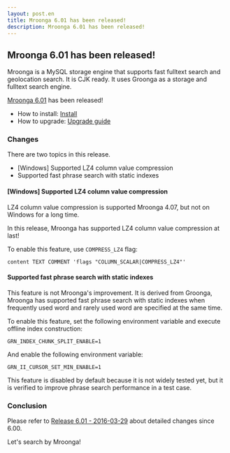 ```yaml
---
layout: post.en
title: Mroonga 6.01 has been released!
description: Mroonga 6.01 has been released!
---
```


## Mroonga 6.01 has been released!

Mroonga is a MySQL storage engine that supports fast fulltext search
and geolocation search. It is CJK ready. It uses Groonga as a storage
and fulltext search engine.

[Mroonga 6.01](/docs/news.html#release-6.01) has been released!

  * How to install: [Install](/docs/install.html)
  * How to upgrade: [Upgrade guide](/docs/upgrade.html)

### Changes

There are two topics in this release.

  * [Windows] Supported LZ4 column value compression
  * Supported fast phrase search with static indexes

#### [Windows] Supported LZ4 column value compression

LZ4 column value compression is supported Mroonga 4.07, but not on Windows for a long time.

In this release, Mroonga has supported LZ4 column value compression at last!

To enable this feature, use ``COMPRESS_LZ4`` flag:

```
content TEXT COMMENT 'flags "COLUMN_SCALAR|COMPRESS_LZ4"'
```

#### Supported fast phrase search with static indexes

This feature is not Mroonga's improvement. It is derived from Groonga, Mroonga has supported fast phrase search with static indexes when frequently used word and rarely used word are specified at the same time.

To enable this feature, set the following environment variable and execute offline index construction:

```
GRN_INDEX_CHUNK_SPLIT_ENABLE=1
```

And enable the following environment variable:

```
GRN_II_CURSOR_SET_MIN_ENABLE=1
```

This feature is disabled by default because it is not widely tested yet, but it is verified to improve phrase search performance in a test case.


### Conclusion

Please refer to [Release 6.01 - 2016-03-29](/docs/news.html#release-6.01) about detailed changes since 6.00.

Let's search by Mroonga!
